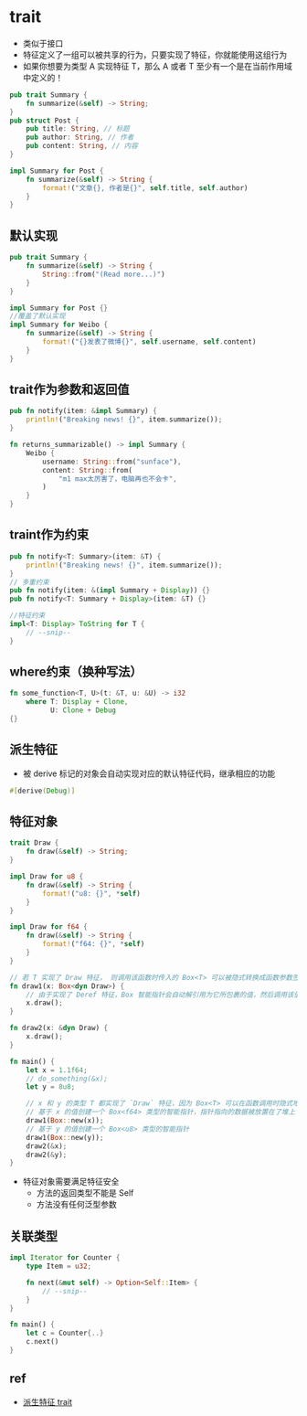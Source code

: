 
# trait
+ 类似于接口
+ 特征定义了一组可以被共享的行为，只要实现了特征，你就能使用这组行为
+ 如果你想要为类型 A 实现特征 T，那么 A 或者 T 至少有一个是在当前作用域中定义的！
```rust
pub trait Summary {
    fn summarize(&self) -> String;
}
pub struct Post {
    pub title: String, // 标题
    pub author: String, // 作者
    pub content: String, // 内容
}

impl Summary for Post {
    fn summarize(&self) -> String {
        format!("文章{}, 作者是{}", self.title, self.author)
    }
}
```

## 默认实现
```rust
pub trait Summary {
    fn summarize(&self) -> String {
        String::from("(Read more...)")
    }
}

impl Summary for Post {}
//覆盖了默认实现
impl Summary for Weibo {
    fn summarize(&self) -> String {
        format!("{}发表了微博{}", self.username, self.content)
    }
}
```

## trait作为参数和返回值
```rust
pub fn notify(item: &impl Summary) {
    println!("Breaking news! {}", item.summarize());
}

fn returns_summarizable() -> impl Summary {
    Weibo {
        username: String::from("sunface"),
        content: String::from(
            "m1 max太厉害了，电脑再也不会卡",
        )
    }
}

```

## traint作为约束
```rust
pub fn notify<T: Summary>(item: &T) {
    println!("Breaking news! {}", item.summarize());
}
// 多重约束
pub fn notify(item: &(impl Summary + Display)) {}
pub fn notify<T: Summary + Display>(item: &T) {}

//特征约束
impl<T: Display> ToString for T {
    // --snip--
}
```

## where约束（换种写法）
```rust
fn some_function<T, U>(t: &T, u: &U) -> i32
    where T: Display + Clone,
          U: Clone + Debug
{}

```

##  派生特征
+ 被 derive 标记的对象会自动实现对应的默认特征代码，继承相应的功能
```rust
#[derive(Debug)]
```

## 特征对象
```rust
trait Draw {
    fn draw(&self) -> String;
}

impl Draw for u8 {
    fn draw(&self) -> String {
        format!("u8: {}", *self)
    }
}

impl Draw for f64 {
    fn draw(&self) -> String {
        format!("f64: {}", *self)
    }
}

// 若 T 实现了 Draw 特征， 则调用该函数时传入的 Box<T> 可以被隐式转换成函数参数签名中的 Box<dyn Draw>
fn draw1(x: Box<dyn Draw>) {
    // 由于实现了 Deref 特征，Box 智能指针会自动解引用为它所包裹的值，然后调用该值对应的类型上定义的 `draw` 方法
    x.draw();
}

fn draw2(x: &dyn Draw) {
    x.draw();
}

fn main() {
    let x = 1.1f64;
    // do_something(&x);
    let y = 8u8;

    // x 和 y 的类型 T 都实现了 `Draw` 特征，因为 Box<T> 可以在函数调用时隐式地被转换为特征对象 Box<dyn Draw> 
    // 基于 x 的值创建一个 Box<f64> 类型的智能指针，指针指向的数据被放置在了堆上
    draw1(Box::new(x));
    // 基于 y 的值创建一个 Box<u8> 类型的智能指针
    draw1(Box::new(y));
    draw2(&x);
    draw2(&y);
}
```
+ 特征对象需要满足特征安全
    + 方法的返回类型不能是 Self
    + 方法没有任何泛型参数


## 关联类型
```rust
impl Iterator for Counter {
    type Item = u32;

    fn next(&mut self) -> Option<Self::Item> {
        // --snip--
    }
}

fn main() {
    let c = Counter{..}
    c.next()
}
```

## ref
+ [派生特征 trait](https://course.rs/appendix/derive.html)